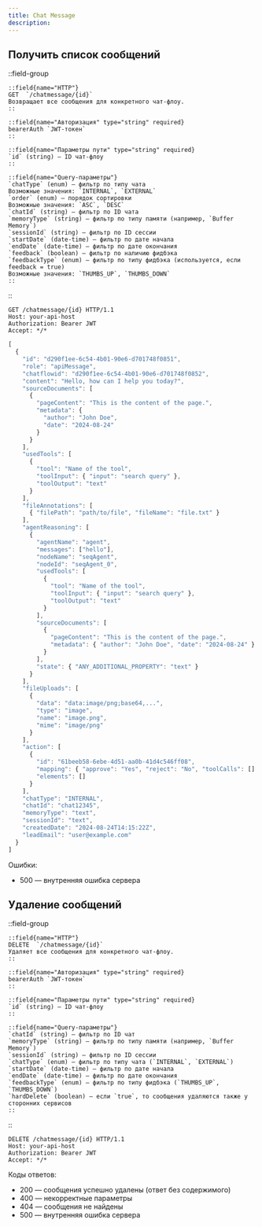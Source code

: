```yaml
---
title: Chat Message
description:
---
```



## Получить список сообщений

::field-group

    ::field{name="HTTP"}
    GET  `/chatmessage/{id}`  
    Возвращает все сообщения для конкретного чат-флоу.
    ::

    ::field{name="Авторизация" type="string" required}
    bearerAuth `JWT-токен`
    ::

    ::field{name="Параметры пути" type="string" required}
    `id` (string) — ID чат-флоу  
    ::

    ::field{name="Query-параметры"}
    `chatType` (enum) — фильтр по типу чата  
    Возможные значения: `INTERNAL`, `EXTERNAL`  
    `order` (enum) — порядок сортировки  
    Возможные значения: `ASC`, `DESC`  
    `chatId` (string) — фильтр по ID чата  
    `memoryType` (string) — фильтр по типу памяти (например, `Buffer Memory`)  
    `sessionId` (string) — фильтр по ID сессии  
    `startDate` (date-time) — фильтр по дате начала  
    `endDate` (date-time) — фильтр по дате окончания  
    `feedback` (boolean) — фильтр по наличию фидбэка  
    `feedbackType` (enum) — фильтр по типу фидбэка (используется, если feedback = true)  
    Возможные значения: `THUMBS_UP`, `THUMBS_DOWN`
    ::
::


```HTTP [Пример запроса]
GET /chatmessage/{id} HTTP/1.1
Host: your-api-host
Authorization: Bearer JWT
Accept: */*
```


```js [Успешный ответ (200)]
[
  {
    "id": "d290f1ee-6c54-4b01-90e6-d701748f0851",
    "role": "apiMessage",
    "chatflowid": "d290f1ee-6c54-4b01-90e6-d701748f0852",
    "content": "Hello, how can I help you today?",
    "sourceDocuments": [
      {
        "pageContent": "This is the content of the page.",
        "metadata": {
          "author": "John Doe",
          "date": "2024-08-24"
        }
      }
    ],
    "usedTools": [
      {
        "tool": "Name of the tool",
        "toolInput": { "input": "search query" },
        "toolOutput": "text"
      }
    ],
    "fileAnnotations": [
      { "filePath": "path/to/file", "fileName": "file.txt" }
    ],
    "agentReasoning": [
      {
        "agentName": "agent",
        "messages": ["hello"],
        "nodeName": "seqAgent",
        "nodeId": "seqAgent_0",
        "usedTools": [
          {
            "tool": "Name of the tool",
            "toolInput": { "input": "search query" },
            "toolOutput": "text"
          }
        ],
        "sourceDocuments": [
          {
            "pageContent": "This is the content of the page.",
            "metadata": { "author": "John Doe", "date": "2024-08-24" }
          }
        ],
        "state": { "ANY_ADDITIONAL_PROPERTY": "text" }
      }
    ],
    "fileUploads": [
      {
        "data": "data:image/png;base64,...",
        "type": "image",
        "name": "image.png",
        "mime": "image/png"
      }
    ],
    "action": [
      {
        "id": "61beeb58-6ebe-4d51-aa0b-41d4c546ff08",
        "mapping": { "approve": "Yes", "reject": "No", "toolCalls": [] },
        "elements": []
      }
    ],
    "chatType": "INTERNAL",
    "chatId": "chat12345",
    "memoryType": "text",
    "sessionId": "text",
    "createdDate": "2024-08-24T14:15:22Z",
    "leadEmail": "user@example.com"
  }
]

```

Ошибки:  

* 500 —  внутренняя ошибка сервера


## Удаление сообщений


::field-group

    ::field{name="HTTP"}
    DELETE  `/chatmessage/{id}`  
    Удаляет все сообщения для конкретного чат-флоу.
    ::

    ::field{name="Авторизация" type="string" required}
    bearerAuth `JWT-токен`
    ::

    ::field{name="Параметры пути" type="string" required}
    `id` (string) — ID чат-флоу  
    ::

    ::field{name="Query-параметры"}
    `chatId` (string) — фильтр по ID чат  
    `memoryType` (string) — фильтр по типу памяти (например, `Buffer Memory`)  
    `sessionId` (string) — фильтр по ID сессии  
    `chatType` (enum) — фильтр по типу чата (`INTERNAL`, `EXTERNAL`)  
    `startDate` (date-time) — фильтр по дате начала  
    `endDate` (date-time) — фильтр по дате окончания  
    `feedbackType` (enum) — фильтр по типу фидбэка (`THUMBS_UP`, `THUMBS_DOWN`)  
    `hardDelete` (boolean) — если `true`, то сообщения удаляются также у сторонних сервисов
    ::
::

```HTTP [Пример запроса]
DELETE /chatmessage/{id} HTTP/1.1
Host: your-api-host
Authorization: Bearer JWT
Accept: */*
```

Коды ответов:

* 200 — сообщения успешно удалены (ответ без содержимого)
* 400 — некорректные параметры
* 404 — сообщения не найдены
* 500 — внутренняя ошибка сервера
